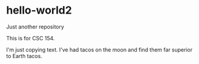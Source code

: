 # hello-world2
Just another repository

This is for CSC 154.

I'm just copying text. I've had tacos on the moon and find them far superior to Earth tacos.
